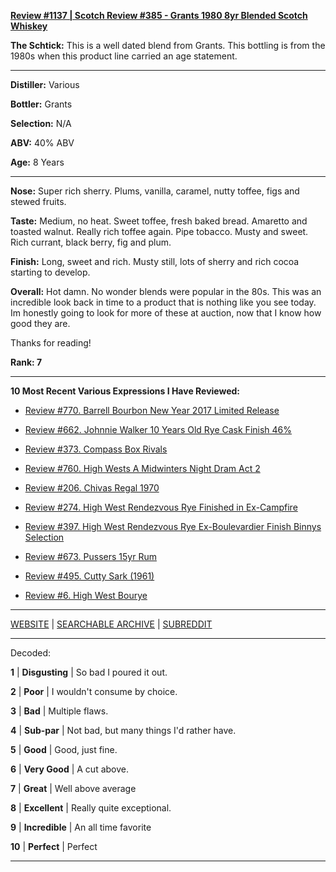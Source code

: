 
[**Review #1137 | Scotch Review #385 - Grants 1980 8yr Blended Scotch Whiskey**]( https://t8ke.review/review-1137-grants-1980-8yr-blended-scotch-whisky/)

**The Schtick:** This is a well dated blend from Grants. This bottling is from the 1980s when this product line carried an age statement. 

-----

**Distiller:** Various

**Bottler:** Grants 

**Selection:** N/A

**ABV:**  40% ABV

**Age:** 8 Years 

-----

**Nose:**  Super rich sherry. Plums, vanilla, caramel, nutty toffee, figs and stewed fruits. 

**Taste:** Medium, no heat. Sweet toffee, fresh baked bread. Amaretto and toasted walnut. Really rich toffee again. Pipe tobacco. Musty and sweet. Rich currant, black berry, fig and plum. 

**Finish:** Long, sweet and rich. Musty still, lots of sherry and rich cocoa starting to develop. 

**Overall:** Hot damn. No wonder blends were popular in the 80s. This was an incredible look back in time to a product that is nothing like you see today. Im honestly going to look for more of these at auction, now that I know how good they are. 

Thanks for reading!

**Rank: 7**

----- 

**10 Most Recent Various Expressions I Have Reviewed:** 

- [Review #770. Barrell Bourbon New Year 2017 Limited Release]( https://t8ke.review/review-770-barrell-bourbon-new-year-limited-edition-2017/) 

- [Review #662. Johnnie Walker 10 Years Old Rye Cask Finish 46%]( https://t8ke.review/review-662-johnnie-walker-select-cask-10-years-old-rye-cask-finish/) 

- [Review #373. Compass Box Rivals]( https://t8ke.review/review-373-compass-box-rivals/) 

- [Review #760. High Wests A Midwinters Night Dram Act 2]( https://t8ke.review/review-760-high-wests-a-midwinters-night-dram-act-2/) 

- [Review #206. Chivas Regal 1970]( https://t8ke.review/review-206-chivas-regal-12yr-1970/) 

- [Review #274. High West Rendezvous Rye Finished in Ex-Campfire]( https://t8ke.review/review-274-high-west-rendezvous-rye-ex-campfire/) 

- [Review #397. High West Rendezvous Rye Ex-Boulevardier Finish Binnys Selection]( https://t8ke.review/review-397-high-west-rendezvous-ex-boulevardier/) 

- [Review #673. Pussers 15yr Rum]( https://t8ke.review/review-673-pussers-15yr-rum/) 

- [Review #495. Cutty Sark (1961)]( https://t8ke.review/review-495-cutty-sark-1961/) 

- [Review #6. High West Bourye]( https://t8ke.review/review-6-high-west-bourye-2015/) 

-----

[WEBSITE](https://t8ke.review) | [SEARCHABLE ARCHIVE](https://t8ke.review/review-archive/) | [SUBREDDIT](https://reddit.com/r/t8kereviews)

-----

Decoded:

**1** | **Disgusting** | So bad I poured it out.

**2** | **Poor** | I wouldn't consume by choice.

**3** | **Bad** | Multiple flaws.

**4** | **Sub-par** | Not bad, but many things I'd rather have.

**5** | **Good** | Good, just fine.

**6** | **Very Good** | A cut above.

**7** | **Great** | Well above average

**8** | **Excellent** | Really quite exceptional.

**9** | **Incredible** | An all time favorite

**10** | **Perfect** | Perfect

----

